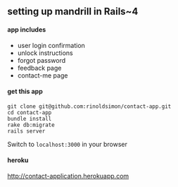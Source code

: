 ## setting up mandrill in Rails~4

#### app includes
- user login confirmation
- unlock instructions
- forgot password
- feedback page
- contact-me page

#### get this app

```
git clone git@github.com:rinoldsimon/contact-app.git
cd contact-app
bundle install
rake db:migrate
rails server
```
Switch to `localhost:3000` in your browser

#### heroku

http://contact-application.herokuapp.com
